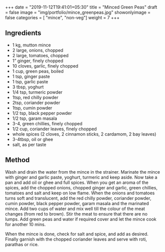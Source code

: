 
+++
date = "2019-11-12T19:41:01+05:30"
title = "Minced Green Peas"
draft = false
image = "img/portfolio/mince_greenpeas.jpg"
showonlyimage = false
categories = [ "mince", "non-veg"] 
weight = 7
+++


<!--more-->


## Ingredients

- 1 kg, mutton mince
- 2 large, onions, chopped
- 2 large, tomatoes, chopped
- 1” ginger, finely chopped
- 10 cloves, garlic, finely chopped
- 1 cup, green peas, boiled
- 1 tsp, ginger paste
- 1 tsp, garlic paste
- 3 tbsp, yoghurt
- 1/4 tsp, turmeric powder
- 1tsp, red chilly powder
- 2tsp, coriander powder
- 1tsp, cumin powder
- 1/2 tsp, black pepper powder
- 1/2 tsp, garam masala
- 3-4, green chillies, finely chopped
- 1/2 cup, coriander leaves, finely chopped
- whole spices (2 cloves, 2 cinnamon sticks, 2 cardamom, 2 bay leaves)
- 3-4tbsp, oil or ghee
- salt, as per taste

## Method

Wash and drain the water from the mince in the strainer. Marinate the mince with ginger and garlic paste, yoghurt, turmeric and keep aside. 
Now take a pan and add oil or ghee and full spices. When you get an aroma of the spices, add the chopped onions, chopped ginger and garlic, green chillies, tomatoes and salt and keep on low flame. When the onions and tomatoes turns soft and translucent, add the red chilly powder, coriander powder, cumin powder, black pepper powder, garam masala and the marinated mince. Add two cups of water and mix well till the colour of the meat changes (from red to brown). Stir the meat to ensure that there are no lumps. Add green peas and water if required cover and let the mince cook for another 10 mins.

When the mince is done, check for salt and spice, and add as desired.
Finally garnish with the chopped coriander leaves and serve with roti, parathas or rice.	
